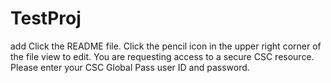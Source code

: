 TestProj
========
add Click the README file.
Click the pencil icon in the upper right corner of the file view to edit.
You are requesting access to a secure CSC resource. Please enter your CSC Global Pass user ID and password.
